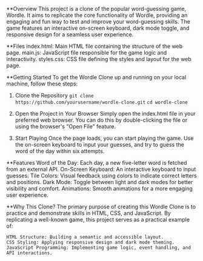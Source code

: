 <!-- 
- What
- How
- Why
-->

**Overview
This project is a clone of the popular word-guessing game, Wordle. 
It aims to replicate the core functionality of Wordle, providing an engaging and fun way to test and improve your word-guessing skills. 
The game features an interactive on-screen keyboard, dark mode toggle, and responsive design for a seamless user experience.

**Files
index.html: Main HTML file containing the structure of the web page.
main.js: JavaScript file responsible for the game logic and interactivity.
styles.css: CSS file defining the styles and layout for the web page.

**Getting Started
To get the Wordle Clone up and running on your local machine, follow these steps:

  1. Clone the Repository
     ```git clone https://github.com/yourusername/wordle-clone.git```
     ```cd wordle-clone```

  3. Open the Project in Your Browser
     Simply open the index.html file in your preferred web browser. You can do this by double-clicking the file or using the browser's "Open File" feature.

  4. Start Playing
     Once the page loads, you can start playing the game. Use the on-screen keyboard to input your guesses, and try to guess the word of the day within six attempts.

**Features
    Word of the Day: Each day, a new five-letter word is fetched from an external API.
    On-Screen Keyboard: An interactive keyboard to input guesses.
    Tile Colors: Visual feedback using colors to indicate correct letters and positions.
    Dark Mode: Toggle between light and dark modes for better visibility and comfort.
    Animations: Smooth animations for a more engaging user experience.

**Why This Clone?
  The primary purpose of creating this Wordle Clone is to practice and demonstrate skills in HTML, CSS, and JavaScript. By replicating a well-known game, this project serves as a practical example of:

    HTML Structure: Building a semantic and accessible layout.
    CSS Styling: Applying responsive design and dark mode theming.
    JavaScript Programming: Implementing game logic, event handling, and API interactions.

